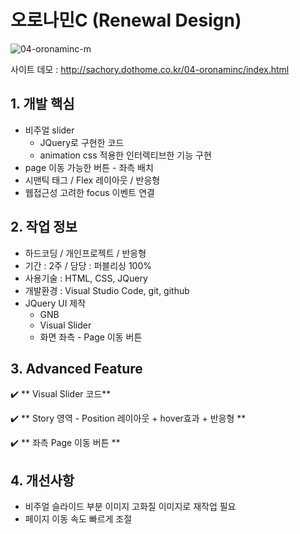 # 오로나민C (Renewal Design)

![04-oronaminc-m](https://user-images.githubusercontent.com/126562076/224906573-01e6a430-7ab0-461a-a16d-aab34ac425c8.png)


사이트 데모 : [<http://sachory.dothome.co.kr/04-oronaminc/index.html>](http://sachory.dothome.co.kr/04-oronaminc/index.html)

## 1. 개발 핵심
* 비주얼 slider
  * JQuery로 구현한 코드
  * animation css 적용한 인터렉티브한 기능 구현
* page 이동 가능한 버튼 - 좌측 배치
* 시맨틱 태그 / Flex 레이아웃 / 반응형
* 웹접근성 고려한 focus 이벤트 연결


  
  
   
## 2. 작업 정보
* 하드코딩 / 개인프로젝트 / 반응형
* 기간 : 2주 / 담당 : 퍼블리싱 100% 
* 사용기술 : HTML, CSS, JQuery
* 개발환경 : Visual Studio Code, git, github
* JQuery UI 제작
  * GNB 
  * Visual Slider
  * 화면 좌측 - Page 이동 버튼



## 3. Advanced Feature

:heavy_check_mark: ** Visual Slider 코드**

:heavy_check_mark: ** Story 영역 - Position 레이아웃 + hover효과 + 반응형 **


:heavy_check_mark: ** 좌측 Page 이동 버튼 **






## 4. 개선사항

- 비주얼 슬라이드 부분 이미지 고화질 이미지로 재작업 필요
- 페이지 이동 속도 빠르게 조절 





